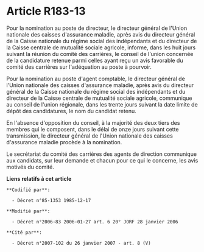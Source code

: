 # Article R183-13

Pour la nomination au poste de directeur, le directeur général de l'Union nationale des caisses d'assurance maladie, après
avis du directeur général de la Caisse nationale du régime social des indépendants et du directeur de la Caisse centrale de
mutualité sociale agricole, informe, dans les huit jours suivant la réunion du comité des carrières, le conseil de l'union
concernée de la candidature retenue parmi celles ayant reçu un avis favorable du comité des carrières sur l'adéquation au
poste à pourvoir.

Pour la nomination au poste d'agent comptable, le directeur général de l'Union nationale des caisses d'assurance maladie,
après avis du directeur général de la Caisse nationale du régime social des indépendants et du directeur de la Caisse
centrale de mutualité sociale agricole, communique au conseil de l'union régionale, dans les trente jours suivant la date
limite de dépôt des candidatures, le nom du candidat retenu.

En l'absence d'opposition du conseil, à la majorité des deux tiers des membres qui le composent, dans le délai de onze jours
suivant cette transmission, le directeur général de l'Union nationale des caisses d'assurance maladie procède à la
nomination.

Le secrétariat du comité des carrières des agents de direction communique aux candidats, sur leur demande et chacun pour ce
qui le concerne, les avis motivés du comité.

**Liens relatifs à cet article**

	**Codifié par**:

	  - Décret n°85-1353 1985-12-17

	**Modifié par**:

	  - Décret n°2006-83 2006-01-27 art. 6 20° JORF 28 janvier 2006

	**Cité par**:

	  - Décret n°2007-102 du 26 janvier 2007 - art. 8 (V)
